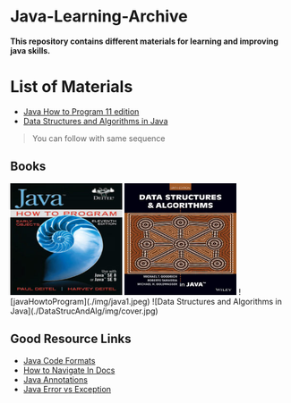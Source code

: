 # Java-Learning-Archive

**This repository contains different materials for learning and improving java skills.**

# List of Materials

* [Java How to Program 11 edition](./JavaHowtoProg/README.md)
* [Data Structures and Algorithms in Java](./DataStrucAndAlg)

> You can follow with same sequence

## Books
<img src="./img/java1.jpeg" width="200" height="200"/>
<img src="./DataStrucAndAlg/img/cover.jpg" width="200" height="200"/>
![javaHowtoProgram](./img/java1.jpeg)
![Data Structures and Algorithms in Java](./DataStrucAndAlg/img/cover.jpg)

## Good Resource Links

* [Java Code Formats](https://github.com/google/google-java-format)
* [How to Navigate In Docs](https://youtu.be/ULEOb8wLa_k)
* [Java Annotations](https://docs.oracle.com/javase/tutorial/java/annotations/)
* [Java Error vs Exception](https://www.geeksforgeeks.org/errors-v-s-exceptions-in-java/)